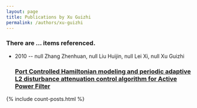 ```yaml
---
layout: page
title: Publications by Xu Guizhi
permalink: /authors/xu-guizhi
---
```


<h3 id="number-posts">There are ... items referenced.</h3>
<ul class="post-list">
<li><span class='post-meta'>2010 -- null Zhang Zhenhuan, null Liu Huijin, null Lei Xi, null Xu Guizhi</span><h3><a class='post-link' href="{{ site.baseurl }}/port-controlled-hamiltonian-modeling-and-periodic-adaptive-l2-disturbance-attenuation-control-algorithm-for-active-power-filter">Port Controlled Hamiltonian modeling and periodic adaptive L2 disturbance attenuation control algorithm for Active Power Filter</a></h3></li>

</ul>
{% include count-posts.html %}
